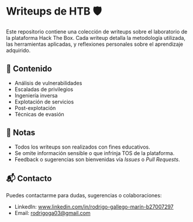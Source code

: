 # Writeups de HTB 🛡️

Este repositorio contiene una colección de writeups sobre el laboratorio de la plataforma Hack The Box. Cada writeup detalla la metodología utilizada, las herramientas aplicadas, y reflexiones personales sobre el aprendizaje adquirido.

## 🧠 Contenido

- Análisis de vulnerabilidades
- Escaladas de privilegios
- Ingeniería inversa
- Explotación de servicios
- Post-explotación
- Técnicas de evasión

## 📌 Notas

- Todos los writeups son realizados con fines educativos.
- Se omite información sensible o que infrinja TOS de la plataforma.
- Feedback o sugerencias son bienvenidas vía *Issues* o *Pull Requests*.

## 📬 Contacto

Puedes contactarme para dudas, sugerencias o colaboraciones:

- LinkedIn: www.linkedin.com/in/rodrigo-gallego-marín-b27007297
- Email: rodrigoga03@gmail.com
